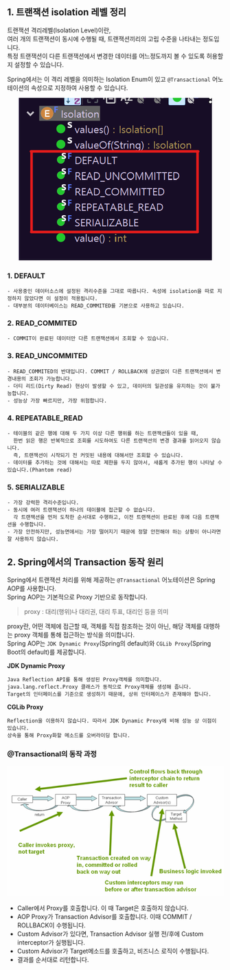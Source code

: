 ## 1. 트랜잭션 isolation 레벨 정리


트랜잭션 격리레벨(Isolation Level)이란,                   
여러 개의 트랜잭션이 동시에 수행될 때, 트랜잭션끼리의 고립 수준을 나타내는 정도입니다.                       
특정 트랜잭션이 다른 트랜잭션에서 변경한 데이터를 어느정도까지 볼 수 있도록 허용할지 설정할 수 있습니다.                     

Spring에서는 이 격리 레벨을 의미하는 Isolation Enum이 있고 `@Transactional` 어노테이션의 속성으로 지정하여 사용할 수 있습니다.

<div align="center">
  <img src="/img/isolation.png">
</div>

### 1. DEFAULT

```
- 사용중인 데이터소스에 설정된 격리수준을 그대로 따릅니다. 속성에 isolation을 따로 지정하지 않았다면 이 설정이 적용됩니다.
- 대부분의 데이터베이스는 READ_COMMITED를 기본으로 사용하고 있습니다.
```

### 2. READ_COMMITED

```
- COMMIT이 완료된 데이터만 다른 트랜잭션에서 조회할 수 있습니다.
```

### 3. READ_UNCOMMITED

```
- READ_COMMITED의 반대입니다. COMMIT / ROLLBACK에 상관없이 다른 트랜잭션에서 변경내용의 조회가 가능합니다.
- 더티 리드(Dirty Read) 현상이 발생할 수 있고, 데이터의 일관성을 유지하는 것이 불가능합니다.
- 성능상 가장 빠르지만, 가장 위험합니다.
```

### 4. REPEATABLE_READ
```
- 테이블의 같은 행에 대해 두 가지 이상 다른 행위를 하는 트랜잭션들이 있을 때,
  한번 읽은 행은 반복적으로 조회를 시도하여도 다른 트랜잭션의 변경 결과를 읽어오지 않습니다.
  즉, 트랜잭션이 시작되기 전 커밋된 내용에 대해서만 조회할 수 있습니다.
- 데이터를 추가하는 것에 대해서는 따로 제한을 두지 않아서, 새롭게 추가된 행이 나타날 수 있습니다.(Phantom read)
```

### 5. SERIALIZABLE
```
- 가장 강력한 격리수준입니다.
- 동시에 여러 트랜잭션이 하나의 테이블에 접근할 수 없습니다.
  각 트랜잭션을 먼저 도착한 순서대로 수행하고, 이전 트랜잭션이 완료된 후에 다음 트랜잭션을 수행합니다.
- 가장 안전하지만, 성능면에서는 가장 떨어지기 때문에 정말 안전해야 하는 상황이 아니라면 잘 사용하지 않습니다.
```

## 2. Spring에서의 Transaction 동작 원리

Spring에서 트랜잭션 처리를 위해 제공하는 `@Transactional` 어노테이션은 Spring AOP를 사용합니다.                 
Spring AOP는 기본적으로 Proxy 기반으로 동작합니다.

> proxy : 대리(행위)나 대리권, 대리 투표, 대리인 등을 의미

proxy란, 어떤 객체에 접근할 때, 객체를 직접 참조하는 것이 아닌, 해당 객체를 대행하는 proxy 객체를 통해 접근하는 방식을 의미합니다.                
Spring AOP는 `JDK Dynamic Proxy`(Spring의 default)와 `CGLib Proxy`(Spring Boot의 default)를 제공합니다.                

**JDK Dynamic Proxy**
```
Java Reflection API를 통해 생성된 Proxy객체를 의미합니다.
java.lang.reflect.Proxy 클래스가 동적으로 Proxy객체를 생성해 줍니다.
Target의 인터페이스를 기준으로 생성하기 때문에, 상위 인터페이스가 존재해야 합니다.
```

**CGLib Proxy**
```
Reflection을 이용하지 않습니다. 따라서 JDK Dynamic Proxy에 비해 성능 상 이점이 있습니다.
상속을 통해 Proxy화할 메소드를 오버라이딩 합니다.
```

### @Transactional의 동작 과정

<div align="center">
  <img src="/img/transaction_process.png">
</div>

- Caller에서 Proxy를 호출합니다. 이 때 Target은 호출하지 않습니다.
- AOP Proxy가 Transaction Advisor를 호출합니다. 이때 COMMIT / ROLLBACK이 수행됩니다.
- Custom Advisor가 있다면, Transaction Advisor 실행 전/후에 Custom interceptor가 실행됩니다.
- Custom Advisor가 Target메소드를 호출하고, 비즈니스 로직이 수행됩니다.
- 결과를 순서대로 리턴합니다.
